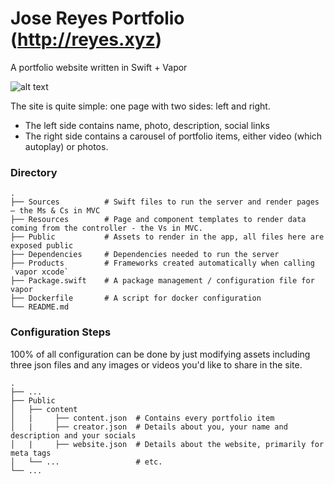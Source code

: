 # Jose Reyes Portfolio (http://reyes.xyz)

A portfolio website written in Swift + Vapor

![alt text](https://reyes.xyz/images/screenshots/metatag_image.png "Portfolio Screenshot")

The site is quite simple: one page with two sides: left and right. 

  - The left side contains name, photo, description, social links
  - The right side contains a carousel of portfolio items, either video (which autoplay) or photos. 
  
### Directory

```
.
├── Sources          # Swift files to run the server and render pages – the Ms & Cs in MVC
├── Resources        # Page and component templates to render data coming from the controller - the Vs in MVC.
├── Public           # Assets to render in the app, all files here are exposed public
├── Dependencies     # Dependencies needed to run the server
├── Products         # Frameworks created automatically when calling `vapor xcode`
├── Package.swift    # A package management / configuration file for vapor
├── Dockerfile       # A script for docker configuration 
└── README.md  
```

### Configuration Steps

100% of all configuration can be done by just modifying assets including three json files and any images or videos you'd like to share in the site.

```
.
├── ...
├── Public
│   ├── content            
│   |     ├── content.json  # Contains every portfolio item
│   |     ├── creator.json  # Details about you, your name and description and your socials
│   |     ├── website.json  # Details about the website, primarily for meta tags
│   └── ...                 # etc.
└── ...
```
